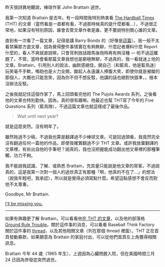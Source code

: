 昨天很訝異地聽說，棒球作家 John Brattain 過世。

我第一次知道 Brattain 是去年。有一段時間我特別熱衷看 [The Hardball Times](http://www.hardballtimes.com/) (THT) 的文章（當然看是一直都有看，不過那時候真的是什麼都看…），不過很正常地，如果沒有特別原因，誰會去管文章作者是誰，更不要說特別關心誰的文章。

直到有一次看了一篇文章，記得是講 Barry Bonds 的（好像是[這篇](http://www.hardballtimes.com/main/article/baseballs-greatest-villain/)）。我一般不太看禁藥那方面文章，因為覺得整件事情實在有夠無聊，什麼記者爆料什麼 Report 什麼的，看人不爽就直說嘛，只會背刺放話跟馬後炮時再有夠沒種 — 呃不過這離題了，不管。當時會看那篇文章我想也是窮極無聊，不過真的，我一看就迷上他的文章。Brattain，引用別人的說法，幽默感絕佳，開自己（和藍鳥，他是藍鳥迷）玩笑毫不手軟，嘴砲也是火力全開，酸起人永遠讓人捧腹大笑，即使你就是被酸的那個人，大概也只能苦笑，因為你不但不想反駁，他講的話也絕對快狠準，，根本沒辦法反駁。

之後我就記住這個作家了，馬上回頭看完他的 The Pujols Awards 系列，之後看他的文章也特別勤快。因為，真的很有趣嘛。他最近也幫 THT寫了今年的 Five Questions 系列（藍鳥隊），不過這篇文章也就這樣成了最後作品。

> Wait until next year?

就是這麼突然。沒有明年了。

雖然拖過不少稿，不過我也算是翻譯過不少棒球文章。可是回過頭看，我竟然完全沒有翻過任何一篇他的作品，即使我確實翻過不少 THT 文章。或許我放棄翻譯的文章裡，有些出自他的手筆吧？說真的，我也沒把握能成功翻出他文章裡的那種筆觸，功力不夠。

我不能說我認識、了解、或熟悉 Brattain，充其量只能說是他文章的常客。不過說真的，這是我第一次對一個人的過世真正有那種「啊，他真的不在了…」的想法（說我年輕吧，我承認），所以就是覺得必須寫點什麼。希望這點感想不會反而對他不太尊重。

Goodbye, Mr Brattain.

[I'll be missing you.](http://www.youtube.com/watch?v=ug9Y5xyKPKg)

--------

如果有興趣更了解 Brattain，可以看看他[在 THT 的文章](http://www.hardballtimes.com/main/authors/jkbrattain/2008/)，以及他的部落格 [Ground Rule Trouble](http://www.groundruletrouble.com/)。關於這件事的消息，可以看看 Baseball Think Factory 關於這件事的 [thread](http://www.baseballthinkfactory.org/files/newsstand/discussion/tht_studeman_terrible_news/)，以及其他相關文章（列在那個 thread 裡面）。THT 正在首頁發動募款，如果願意為 Brattain 的家庭付出，可以從他們首頁左上角獲得相關訊息。

Brattain 今年 44 歲（1965 年生），上週因為心臟問題入院，但在美國時間三月 24 日因為併發症突然過世。